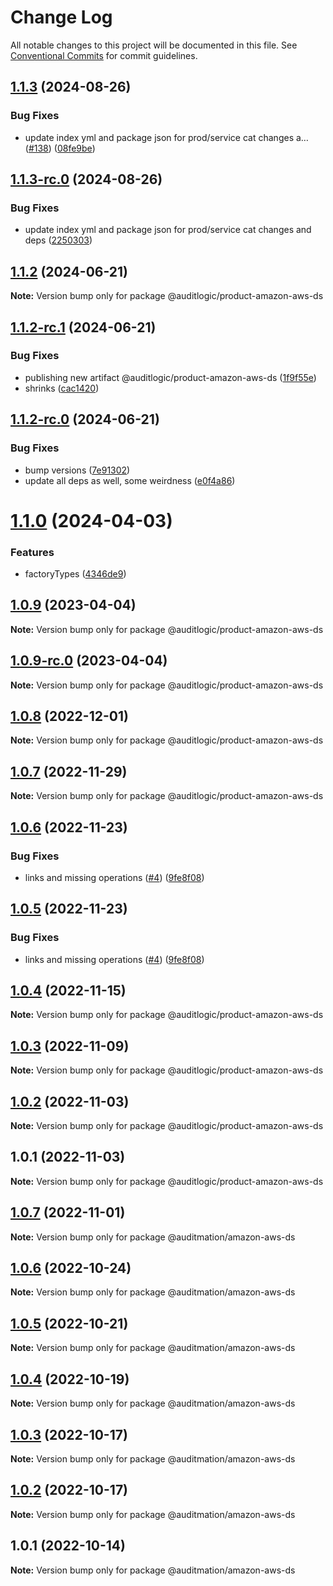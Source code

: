 # Change Log

All notable changes to this project will be documented in this file.
See [Conventional Commits](https://conventionalcommits.org) for commit guidelines.

## [1.1.3](https://github.com/auditlogic/product/compare/@auditlogic/product-amazon-aws-ds@1.1.2...@auditlogic/product-amazon-aws-ds@1.1.3) (2024-08-26)


### Bug Fixes

* update index yml and package json for prod/service cat changes a… ([#138](https://github.com/auditlogic/product/issues/138)) ([08fe9be](https://github.com/auditlogic/product/commit/08fe9beb1c8457462a19bc69caa02e6212d97e1a))





## [1.1.3-rc.0](https://github.com/auditlogic/product/compare/@auditlogic/product-amazon-aws-ds@1.1.2...@auditlogic/product-amazon-aws-ds@1.1.3-rc.0) (2024-08-26)


### Bug Fixes

* update index yml and package json for prod/service cat changes and deps ([2250303](https://github.com/auditlogic/product/commit/225030363a363608240135b7ebed386b28f01e4b))





## [1.1.2](https://github.com/auditlogic/product/compare/@auditlogic/product-amazon-aws-ds@1.1.2-rc.1...@auditlogic/product-amazon-aws-ds@1.1.2) (2024-06-21)

**Note:** Version bump only for package @auditlogic/product-amazon-aws-ds





## [1.1.2-rc.1](https://github.com/auditlogic/product/compare/@auditlogic/product-amazon-aws-ds@1.1.2-rc.0...@auditlogic/product-amazon-aws-ds@1.1.2-rc.1) (2024-06-21)


### Bug Fixes

* publishing new artifact @auditlogic/product-amazon-aws-ds ([1f9f55e](https://github.com/auditlogic/product/commit/1f9f55ef97a26bff64d84321c9768f31399d4c47))
* shrinks ([cac1420](https://github.com/auditlogic/product/commit/cac14200fefcd8183ab69fe89a47bd3f70f563e9))





## [1.1.2-rc.0](https://github.com/auditlogic/product/compare/@auditlogic/product-amazon-aws-ds@1.1.0...@auditlogic/product-amazon-aws-ds@1.1.2-rc.0) (2024-06-21)


### Bug Fixes

* bump versions ([7e91302](https://github.com/auditlogic/product/commit/7e913023b8b312150ed7762c32fbbe616be71de5))
* update all deps as well, some weirdness ([e0f4a86](https://github.com/auditlogic/product/commit/e0f4a864714e2d3de6bbf3da014d5312fe53be2f))





# [1.1.0](https://github.com/auditlogic/product/compare/@auditlogic/product-amazon-aws-ds@1.0.9...@auditlogic/product-amazon-aws-ds@1.1.0) (2024-04-03)


### Features

* factoryTypes ([4346de9](https://github.com/auditlogic/product/commit/4346de92693aee892fccf725338ffc7b80ab182b))





## [1.0.9](https://github.com/auditlogic/product/compare/@auditlogic/product-amazon-aws-ds@1.0.8...@auditlogic/product-amazon-aws-ds@1.0.9) (2023-04-04)

**Note:** Version bump only for package @auditlogic/product-amazon-aws-ds





## [1.0.9-rc.0](https://github.com/auditlogic/product/compare/@auditlogic/product-amazon-aws-ds@1.0.8...@auditlogic/product-amazon-aws-ds@1.0.9-rc.0) (2023-04-04)

**Note:** Version bump only for package @auditlogic/product-amazon-aws-ds





## [1.0.8](https://github.com/auditlogic/product/compare/@auditlogic/product-amazon-aws-ds@1.0.7...@auditlogic/product-amazon-aws-ds@1.0.8) (2022-12-01)

**Note:** Version bump only for package @auditlogic/product-amazon-aws-ds





## [1.0.7](https://github.com/auditlogic/product/compare/@auditlogic/product-amazon-aws-ds@1.0.6...@auditlogic/product-amazon-aws-ds@1.0.7) (2022-11-29)

**Note:** Version bump only for package @auditlogic/product-amazon-aws-ds





## [1.0.6](https://github.com/auditlogic/product/compare/@auditlogic/product-amazon-aws-ds@1.0.4...@auditlogic/product-amazon-aws-ds@1.0.6) (2022-11-23)


### Bug Fixes

* links and missing operations ([#4](https://github.com/auditlogic/product/issues/4)) ([9fe8f08](https://github.com/auditlogic/product/commit/9fe8f08fe7c57fdb79f991ac35bd6ac2e7dcad38))





## [1.0.5](https://github.com/auditlogic/product/compare/@auditlogic/product-amazon-aws-ds@1.0.4...@auditlogic/product-amazon-aws-ds@1.0.5) (2022-11-23)


### Bug Fixes

* links and missing operations ([#4](https://github.com/auditlogic/product/issues/4)) ([9fe8f08](https://github.com/auditlogic/product/commit/9fe8f08fe7c57fdb79f991ac35bd6ac2e7dcad38))





## [1.0.4](https://github.com/auditlogic/product/compare/@auditlogic/product-amazon-aws-ds@1.0.3...@auditlogic/product-amazon-aws-ds@1.0.4) (2022-11-15)

**Note:** Version bump only for package @auditlogic/product-amazon-aws-ds





## [1.0.3](https://github.com/auditlogic/product/compare/@auditlogic/product-amazon-aws-ds@1.0.2...@auditlogic/product-amazon-aws-ds@1.0.3) (2022-11-09)

**Note:** Version bump only for package @auditlogic/product-amazon-aws-ds





## [1.0.2](https://github.com/auditlogic/product/compare/@auditlogic/product-amazon-aws-ds@1.0.1...@auditlogic/product-amazon-aws-ds@1.0.2) (2022-11-03)

**Note:** Version bump only for package @auditlogic/product-amazon-aws-ds





## 1.0.1 (2022-11-03)

**Note:** Version bump only for package @auditlogic/product-amazon-aws-ds





## [1.0.7](https://github.com/auditmation/store-content/compare/@auditmation/amazon-aws-ds@1.0.6...@auditmation/amazon-aws-ds@1.0.7) (2022-11-01)

**Note:** Version bump only for package @auditmation/amazon-aws-ds





## [1.0.6](https://github.com/auditmation/store-content/compare/@auditmation/amazon-aws-ds@1.0.5...@auditmation/amazon-aws-ds@1.0.6) (2022-10-24)

**Note:** Version bump only for package @auditmation/amazon-aws-ds





## [1.0.5](https://github.com/auditmation/store-content/compare/@auditmation/amazon-aws-ds@1.0.4...@auditmation/amazon-aws-ds@1.0.5) (2022-10-21)

**Note:** Version bump only for package @auditmation/amazon-aws-ds





## [1.0.4](https://github.com/auditmation/store-content/compare/@auditmation/amazon-aws-ds@1.0.3...@auditmation/amazon-aws-ds@1.0.4) (2022-10-19)

**Note:** Version bump only for package @auditmation/amazon-aws-ds





## [1.0.3](https://github.com/auditmation/store-content/compare/@auditmation/amazon-aws-ds@1.0.2...@auditmation/amazon-aws-ds@1.0.3) (2022-10-17)

**Note:** Version bump only for package @auditmation/amazon-aws-ds





## [1.0.2](https://github.com/auditmation/store-content/compare/@auditmation/amazon-aws-ds@1.0.1...@auditmation/amazon-aws-ds@1.0.2) (2022-10-17)

**Note:** Version bump only for package @auditmation/amazon-aws-ds





## 1.0.1 (2022-10-14)

**Note:** Version bump only for package @auditmation/amazon-aws-ds
